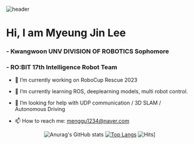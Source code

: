 ![header](https://capsule-render.vercel.app/api?type=Waving&text=MyeungJinLee&fontColor=FFFFFF)

# Hi, I am Myeung Jin Lee 
### - Kwangwoon UNV DIVISION OF ROBOTICS Sophomore 
### - RO:BIT 17th Intelligence Robot Team
   
  
<div>
   
  - 🔭 I’m currently working on RoboCup Rescue 2023
  
  - 🌱 I’m currently learning ROS, deeplearning models, multi robot control.
  
  - 🤔 I’m looking for help with UDP communication / 3D SLAM / Autonomous Driving
  
  - 📫 How to reach me: menggu1234@naver.com
</div>
<div align="center">
   
![Anurag's GitHub stats](https://github-readme-stats.vercel.app/api?username=mjlee111&show_icons=true&theme=radical)
[![Top Langs](https://github-readme-stats.vercel.app/api/top-langs/?username=mjlee111&layout=compact)](https://github.com/mjlee111/github-readme-stats)
![Hits](https://hits.seeyoufarm.com/api/count/incr/badge.svg?url=https%3A%2F%2Fgithub.com%2Fmjlee111%2Fhit-counter&count_bg=%23000000&title_bg=%23555555&icon=&icon_color=%23E7E7E7&title=hits&edge_flat=false)] 

  
</div>


